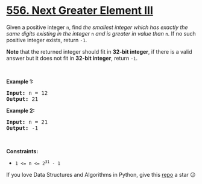 # [556. Next Greater Element III][title]

<p>Given a positive integer <code>n</code>, find <em>the smallest integer which has exactly the same digits existing in the integer</em> <code>n</code> <em>and is greater in value than</em> <code>n</code>. If no such positive integer exists, return <code>-1</code>.</p>
<p><strong>Note</strong> that the returned integer should fit in <strong>32-bit integer</strong>, if there is a valid answer but it does not fit in <strong>32-bit integer</strong>, return <code>-1</code>.</p>
<p> </p>
<p><strong>Example 1:</strong></p>
<pre><strong>Input:</strong> n = 12
<strong>Output:</strong> 21
</pre><p><strong>Example 2:</strong></p>
<pre><strong>Input:</strong> n = 21
<strong>Output:</strong> -1
</pre>
<p> </p>
<p><strong>Constraints:</strong></p>
<ul>
<li><code>1 &lt;= n &lt;= 2<sup>31</sup> - 1</code></li>
</ul>


If you love Data Structures and Algorithms in Python, give this [repo][me] a star :wink:

[title]: https://leetcode.com/problems/next-greater-element-iii
[me]: https://github.com/bumblebee211196/awesome-python-leetcode